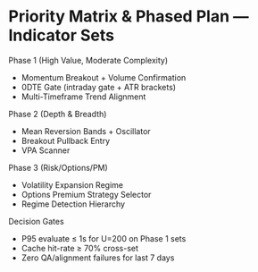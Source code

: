 # Priority Matrix & Phased Plan — Indicator Sets

Phase 1 (High Value, Moderate Complexity)
- Momentum Breakout + Volume Confirmation
- 0DTE Gate (intraday gate + ATR brackets)
- Multi-Timeframe Trend Alignment

Phase 2 (Depth & Breadth)
- Mean Reversion Bands + Oscillator
- Breakout Pullback Entry
- VPA Scanner

Phase 3 (Risk/Options/PM)
- Volatility Expansion Regime
- Options Premium Strategy Selector
- Regime Detection Hierarchy

Decision Gates
- P95 evaluate ≤ 1s for U=200 on Phase 1 sets
- Cache hit-rate ≥ 70% cross-set
- Zero QA/alignment failures for last 7 days

